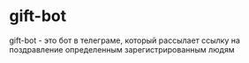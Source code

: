 # gift-bot
gift-bot - это бот в телеграме, который рассылает ссылку на поздравление определенным зарегистрированным людям
